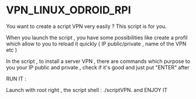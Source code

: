 # VPN_LINUX_ODROID_RPI
You want to create a script VPN very easily ? This script is for you.  

When you launch the script , you have some possibilities like create a profil which allow to you to reload it quickly ( IP public/private , name of the VPN etc )

In the script , to install a server VPN , there are commands which purpose to you your IP public and private , check if it's good and just put "ENTER" after

RUN IT : 

Launch with root right , the script shell : ./scriptVPN. and ENJOY IT

